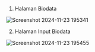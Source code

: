 1. Halaman Biodata
   
![Screenshot 2024-11-23 195341](https://github.com/user-attachments/assets/da897233-ae21-48ac-a4de-e42e991d7e66)

2. Halaman Input Biodata

![Screenshot 2024-11-23 195455](https://github.com/user-attachments/assets/85d14264-1fce-40bd-846a-decc89d98542)
